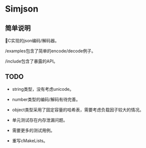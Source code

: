 # Simjson

## 简单说明

C实现的json编码/解码器。

/examples包含了简单的encode/decode例子。

/include包含了暴露的API。

## TODO

* string类型，没有考虑unicode。

* number类型的编码/解码有待完善。

* object类型采用了固定容量的哈希表，需要考虑负载因子较大的情况。

* 单元测试存在内存泄漏问题。

* 需要更多的测试用例。

* 重写cMakeLists。